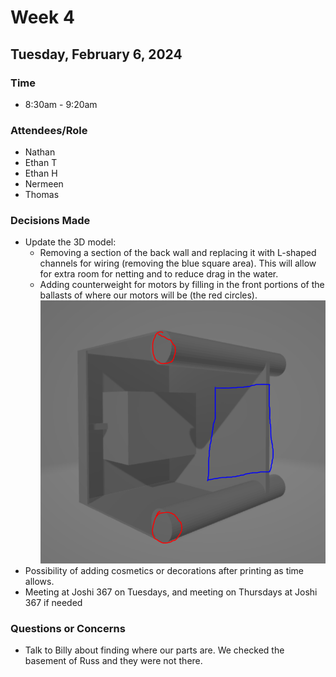 # Week 4
## Tuesday, February 6, 2024
### Time
- 8:30am - 9:20am
### Attendees/Role
- Nathan
- Ethan T
- Ethan H
- Nermeen
- Thomas
### Decisions Made
- Update the 3D model:
    - Removing a section of the back wall and replacing it with L-shaped channels for wiring (removing the blue square area). This will allow for extra room for netting and to reduce drag in the water.
    - Adding counterweight for motors by filling in the front portions of the ballasts of where our motors will be (the red circles).
    ![alt text](img/updated-design-idea.png)
- Possibility of adding cosmetics or decorations after printing as time allows.
- Meeting at Joshi 367 on Tuesdays, and meeting on Thursdays at Joshi 367 if needed
### Questions or Concerns
- Talk to Billy about finding where our parts are. We checked the basement of Russ and they were not there.